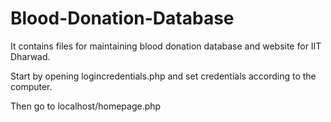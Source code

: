 # Blood-Donation-Database
It contains files for maintaining blood donation database and website for IIT Dharwad.

Start by opening logincredentials.php and set credentials according to the computer.

Then go to localhost/homepage.php
